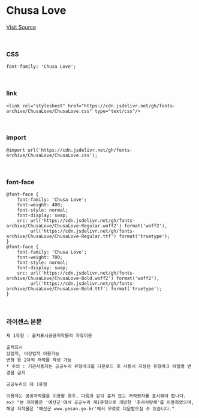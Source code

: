 # Chusa Love

[Visit Source](https://www.yesan.go.kr/kor/sub04_01_01_05.do)

&nbsp;

### CSS

```
font-family: 'Chusa Love';
```

&nbsp;

### link

```
<link rel="stylesheet" href="https://cdn.jsdelivr.net/gh/fonts-archive/ChusaLove/ChusaLove.css" type="text/css"/>
```

&nbsp;

### import

```
@import url('https://cdn.jsdelivr.net/gh/fonts-archive/ChusaLove/ChusaLove.css');
```

&nbsp;

### font-face

```
@font-face {
    font-family: 'Chusa Love';
    font-weight: 400;
    font-style: normal;
    font-display: swap;
    src: url('https://cdn.jsdelivr.net/gh/fonts-archive/ChusaLove/ChusaLove-Regular.woff2') format('woff2'),
         url('https://cdn.jsdelivr.net/gh/fonts-archive/ChusaLove/ChusaLove-Regular.ttf') format('truetype');
}
@font-face {
    font-family: 'Chusa Love';
    font-weight: 700;
    font-style: normal;
    font-display: swap;
    src: url('https://cdn.jsdelivr.net/gh/fonts-archive/ChusaLove/ChusaLove-Bold.woff2') format('woff2'),
         url('https://cdn.jsdelivr.net/gh/fonts-archive/ChusaLove/ChusaLove-Bold.ttf') format('truetype');
}
```

&nbsp;

### 라이센스 본문

```
제 1유형 : 출처표시공공저작물의 자유이용 

출처표시 
상업적, 비상업적 이용가능 
변형 등 2차적 저작물 작성 가능 
* 주의 : 기관사용자는 공공누리 유형마크를 다운로드 후 사용시 지정된 유형마크 파일명 변경을 금지 

공공누리의 제 1유형 

이용자는 공공저작물을 이용할 경우, 다음과 같이 출처 또는 저작권자를 표시해야 합니다. 
ex) "본 저작물은 '예산군'에서 공공누리 제1유형으로 개방한 '추사사랑체'를 이용하였으며, 해당 저작물은 '예산군 www.yesan.go.kr'에서 무료로 다운받으실 수 있습니다."
```
